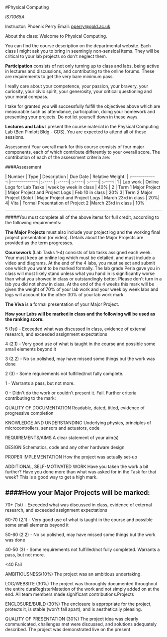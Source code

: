 #Physical Computing 

*IS71065A*

Instructor: Phoenix Perry 
Email: pperry@gold.ac.uk 

About the class: 
Welcome to Physical Computing. 

You can find the course description on the departmental website. Each class I might ask you to bring in seemingly non-sensical items. They will be critical to your lab projects so don't neglect them. 

**Participation** consists of not only turning up to class and labs, being active in lectures and discussions, and contributing to the online forums. These are requirements to get the very bare minimum pass. 

I really care about your competence, your passion, your bravery, your curiosity, your civic spirit, your generosity, your critical questioning and your moral compass.

I take for granted you will successfully fulfill the objectives above which are measurable such as attendance, participation, doing your homework and presenting your projects. Do not let yourself down in these ways.


**Lectures and Labs**
I present the course material in the Physical Computing Lab (Ben Pimlott Bldg - GDS). You are expected to attend all of these sessions.

Assessment
Your overall mark for this course consists of four major components, each of which contribute differently to your overall score. The contribution of each of the assessment criteria are:


####Assessment  

| Number        | Type              | Description   | Due Date   | Relative Weight| 
| :-------------:|:-------------:| :-----:| :-----:| :-----:| :-----:| :-----:|
1    | Lab work | Online Logs for Lab Tasks | week by week in class | 40% | 
2     | Term 1 Major Project      |   Major Project and Project Logs	 | Feb 10 in class | 20%
3| Term 2 Major Project (Solo) | Major Project and Project Logs	      |   March 23rd in class | 20%| 
4|	Vita	| Formal Presentation of Project 2 |March 23rd in class |	10%

---

#####You must complete all of the above items for full credit, according to the following requirements:

**The Major Projects** must also include your project log and the working final project presentation (or video). Details about the Major Projects are provided as the term progresses.

**Coursework** (Lab Tasks 1-4) consists of lab tasks assigned each week. Your must keep an online log which must be detailed, and must include a video and diagrams. At the end of the 4 labs, you must select and submit one which you want to be marked formally. The lab grade Perla gave you in class will most likely stand unless what you hand in is significantly worse than what you showed in class or outstandingly better. Please don't turn in a lab you did not show in class. At the end of the 4 weeks this mark will be given the weight of 70% of your lab work and your week by week labs and logs will account for the other 30% of your lab work mark. 

**The Viva** is a formal presentation of your Major Project.

**How your Labs will be marked in class and the following will be used as the ranking score:** 

5 (1st) - Exceeded what was discussed in class, evidence of external research, and exceeded assignment expectations

4 (2.1) - Very good use of what is taught in the course and possible some small elements beyond it

3 (2.2) - No so polished, may have missed some things but the work was done

2 (3) - Some requirements not fulfilled/not fully complete. 

1 - Warrants a pass, but not more.

0 - Didn't do the work or couldn't present it. Fail.
Further criteria contributing to the mark:

QUALITY OF DOCUMENTATION
Readable, dated, titled, evidence of progressive completion

KNOWLEDGE AND UNDERSTANDING
Underlying physics, principles of microcontrollers, sensors and actuators, code

REQUIREMENTS/AIMS
A clear statement of your aim(s)

DESIGN
Schematics, code and any other hardware design

PROPER IMPLEMENTATION
How the project was actually set-up

ADDITIONAL, SELF-MOTIVATED WORK
Have you taken the work a bit further? Have you done more than what was asked for in the Task for that week? This is a good way to get a high mark.


####How your Major Projects will be marked:
---
70+ (1st) - Exceeded what was discussed in class, evidence of external research, and exceeded assignment expectations

60-70 (2.1) - Very good use of what is taught in the course and possible some small elements beyond it

50-60 (2.2) - No so polished, may have missed some things but the work was done

40-50 (3) - Some requirements not fulfilled/not fully completed. Warrants a pass, but not more.

<40 Fail

AMBITIOUSNESS(10%)
The project was an ambitious undertaking.

LOG/WEBSITE (30%)
The project was thoroughly documented throughout the entire duraRegisterMatetion of the work and not simply added on at the end. All team members made significant contributions.Projects

ENCLOSURE/BUILD (30%)
The enclosure is appropriate for the project, protects it, is stable (won't fall apart), and is aesthetically pleasing. 

QUALITY OF PRESENTATION (30%)
The project idea was clearly communicated, challenges met were discussed, and solutions adequately described. The project was demonstrated live on the present
